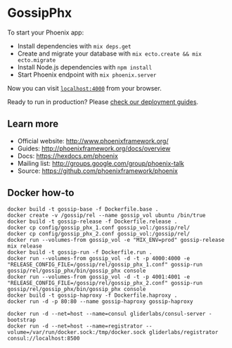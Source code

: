 # GossipPhx

To start your Phoenix app:

  * Install dependencies with `mix deps.get`
  * Create and migrate your database with `mix ecto.create && mix ecto.migrate`
  * Install Node.js dependencies with `npm install`
  * Start Phoenix endpoint with `mix phoenix.server`

Now you can visit [`localhost:4000`](http://localhost:4000) from your browser.

Ready to run in production? Please [check our deployment guides](http://www.phoenixframework.org/docs/deployment).

## Learn more

  * Official website: http://www.phoenixframework.org/
  * Guides: http://phoenixframework.org/docs/overview
  * Docs: https://hexdocs.pm/phoenix
  * Mailing list: http://groups.google.com/group/phoenix-talk
  * Source: https://github.com/phoenixframework/phoenix

## Docker how-to

```
docker build -t gossip-base -f Dockerfile.base .
docker create -v /gossip/rel --name gossip_vol ubuntu /bin/true
docker build -t gossip-release -f Dockerfile.release . 
docker cp config/gossip_phx_1.conf gossip_vol:/gossip/rel/
docker cp config/gossip_phx_2.conf gossip_vol:/gossip/rel/
docker run --volumes-from gossip_vol -e "MIX_ENV=prod" gossip-release mix release
docker build -t gossip-run -f Dockerfile.run .
docker run --volumes-from gossip_vol -d -t -p 4000:4000 -e "RELEASE_CONFIG_FILE=/gossip/rel/gossip_phx_1.conf" gossip-run gossip/rel/gossip_phx/bin/gossip_phx console
docker run --volumes-from gossip_vol -d -t -p 4001:4001 -e "RELEASE_CONFIG_FILE=/gossip/rel/gossip_phx_2.conf" gossip-run gossip/rel/gossip_phx/bin/gossip_phx console
docker build -t gossip-haproxy -f Dockerfile.haproxy .
docker run -d -p 80:80 --name gossip-haproxy gossip-haproxy

docker run -d --net=host --name=consul gliderlabs/consul-server -bootstrap
docker run -d --net=host --name=registrator --volume=/var/run/docker.sock:/tmp/docker.sock gliderlabs/registrator consul://localhost:8500
```
